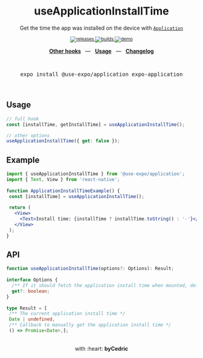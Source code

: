 <div align="center">  
    <h1>useApplicationInstallTime</h1>  
    <p>Get the time the app was installed on the device with <a href="https://docs.expo.io/versions/latest/sdk/application/"><code>Application</code></a></p>  
    <sup>  
        <a href="https://github.com/bycedric/use-expo/releases">  
            <img src="https://img.shields.io/github/release/byCedric/use-expo/all.svg?style=flat-square" alt="releases" />  
        </a>  
        <a href="https://github.com/bycedric/use-expo/actions">  
            <img src="https://img.shields.io/github/workflow/status/byCedric/use-expo/Packages/master.svg?style=flat-square" alt="builds" />  
        </a>  
        <a href="https://exp.host/@bycedric/use-expo">  
            <img src="https://img.shields.io/badge/demo-expo.io-lightgrey.svg?style=flat-square" alt="demo" />  
        </a>  
    </sup>  
    <br />  
    <p align="center">  
        <a href="https://github.com/byCedric/use-expo#readme"><b>Other hooks</b></a>  
        &nbsp;&nbsp;&mdash;&nbsp;&nbsp;  
        <a href="https://github.com/byCedric/use-expo#usage"><b>Usage</b></a>  
        &nbsp;&nbsp;&mdash;&nbsp;&nbsp;  
        <a href="https://github.com/byCedric/use-expo/blob/master/CHANGELOG.md"><b>Changelog</b></a>  
    </p>  
    <br />  
    <pre>expo install @use-expo/application expo-application</pre>  
    <br />  
</div>  
  
## Usage  
  
```jsx  
// full hook  
const [installTime, getInstallTime] = useApplicationInstallTime();  

// other options  
useApplicationInstallTime({ get: false });  
```  
  
  
## Example  
  
```jsx  
import { useApplicationInstallTime } from '@use-expo/application';  
import { Text, View } from 'react-native';  
  
function ApplicationInstallTimeExample() {  
 const [installTime] = useApplicationInstallTime(); 
  
 return (
   <View>
     <Text>Install time: {installTime ? installTime.toString() : '-'}</Text>
   </View>
 );
}   
```  
  
  
## API  
  
```ts    
function useApplicationInstallTime(options?: Options): Result;  
  
interface Options {  
  /** If it should fetch the application install time when mounted, defaults to `true` */  
  get?: boolean;  
}
  
type Result = [  
 /** The current application install time */
 Date | undefined,
 /** Callback to manually get the application install time */
 () => Promise<Date>,];  
```  
  
<div align="center">  
    <br />  
    with :heart: <strong>byCedric</strong>  
    <br />  
</div>
